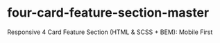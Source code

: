# four-card-feature-section-master
Responsive 4 Card Feature Section (HTML &amp; SCSS + BEM): Mobile First
